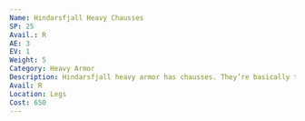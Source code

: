 ```yaml
---
Name: Hindarsfjall Heavy Chausses
SP: 25
Avail.: R
AE: 3
EV: 1
Weight: 5
Category: Heavy Armor
Description: Hindarsfjall heavy armor has chausses. They’re basically trousers made of chain mail. Tough stuff too. Most people don’t bother with heavy leg armor but chain’s a good way to go about it. Very flexible.
Avail: R
Location: Legs
Cost: 650
---
```

